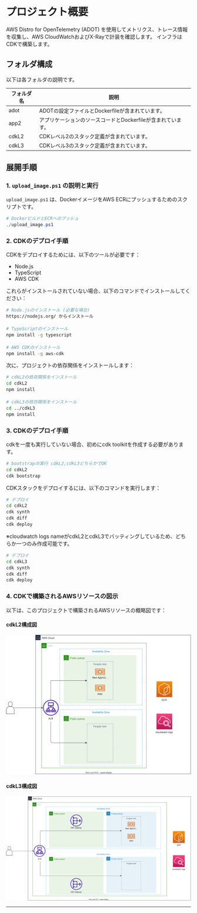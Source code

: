 # プロジェクト概要

AWS Distro for OpenTelemetry (ADOT) を使用してメトリクス、トレース情報を収集し、AWS CloudWatchおよびX-Rayで計装を確認します。
インフラはCDKで構築します。

## フォルダ構成

以下は各フォルダの説明です。

| フォルダ名 | 説明 |
|------------|------|
| adot       | ADOTの設定ファイルとDockerfileが含まれています。 |
| app2       | アプリケーションのソースコードとDockerfileが含まれています。 |
| cdkL2      | CDKレベル2のスタック定義が含まれています。 |
| cdkL3      | CDKレベル3のスタック定義が含まれています。 |

## 展開手順

### 1. `upload_image.ps1` の説明と実行

`upload_image.ps1` は、DockerイメージをAWS ECRにプッシュするためのスクリプトです。

```powershell
# DockerビルドとECRへのプッシュ
./upload_image.ps1
```

### 2. CDKのデプロイ手順

CDKをデプロイするためには、以下のツールが必要です：

- Node.js
- TypeScript
- AWS CDK

これらがインストールされていない場合、以下のコマンドでインストールしてください：

```sh
# Node.jsのインストール (必要な場合)
https://nodejs.org/ からインストール

# TypeScriptのインストール
npm install -g typescript

# AWS CDKのインストール
npm install -g aws-cdk
```

次に、プロジェクトの依存関係をインストールします：

```sh
# cdkL2の依存関係をインストール
cd cdkL2
npm install

# cdkL3の依存関係をインストール
cd ../cdkL3
npm install
```

### 3. CDKのデプロイ手順

cdkを一度も実行していない場合、初めにcdk toolkitを作成する必要があります。

```sh
# bootstrapの実行 cdkL2,cdkL3どちらかでOK
cd cdkL2
cdk bootstrap
```


CDKスタックをデプロイするには、以下のコマンドを実行します：

```sh
# デプロイ
cd cdkL2
cdk synth
cdk diff
cdk deploy
```
※cloudwatch logs nameがcdkL2とcdkL3でバッティングしているため、どちらか一つのみ作成可能です。
```sh
# デプロイ
cd cdkL3
cdk synth
cdk diff
cdk deploy
```

### 4. CDKで構築されるAWSリソースの図示

以下は、このプロジェクトで構築されるAWSリソースの概略図です：

#### cdkL2構成図
![cdkL2](diagrams/cdkL2.svg)


#### cdkL3構成図
![cdkL3](diagrams/cdkL3.svg)

---